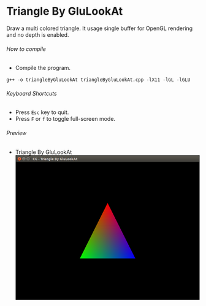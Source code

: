 Triangle By GluLookAt
=====================

Draw a multi colored triangle. It usage single buffer for OpenGL rendering and no depth is enabled.

###### How to compile

- Compile the program.

```
g++ -o triangleByGluLookAt triangleByGluLookAt.cpp -lX11 -lGL -lGLU

```

###### Keyboard Shortcuts
- Press ```Esc``` key to quit.
- Press ```F``` or ```f``` to toggle full-screen mode.

###### Preview
- Triangle By GluLookAt
![triangleByGluLookAt][triangleByGluLookAt-image]

[//]: # "Image declaration"

[triangleByGluLookAt-image]: ./preview/triangleByGluLookAt.png "Triangle By GluLookAt"
